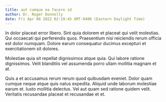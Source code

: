 ```yaml
---
title: aut cumque ea facere id
author: Dr. Roger Donnelly
date: Fri Apr 08 2022 02:19:45 GMT-0400 (Eastern Daylight Time)
---
```

In dolor placeat error libero. Sint quia dolorem et placeat qui velit molestias. Qui occaecati qui perferendis quos. Praesentium nisi reiciendis rerum officia est dolor numquam. Dolore earum consequatur ducimus excepturi et exercitationem sit dolores.

 Molestiae quia sit repellat dignissimos atque quia. Qui labore ratione dignissimos. Velit blanditiis vel assumenda porro ullam mollitia magnam et at.

 Quis a et accusamus rerum rerum quod quibusdam eveniet. Dolor quam cumque neque atque quis natus expedita. Aliquid unde laborum molestiae earum et. Iusto mollitia delectus. Vel aut quam sed ratione quidem velit. Veritatis recusandae placeat et recusandae et et.